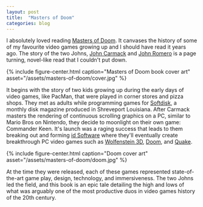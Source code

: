 ```yaml
---
layout: post
title:  "Masters of Doom"
categories: blog
---
```


I absolutely loved reading [Masters of Doom][amazon]. It canvases the history of some of my favourite video games growing up and I should have read it years ago. The story of the two Johns, [John Carmack][carmack] and [John Romero][romero] is a page turning, novel-like read that I couldn't put down.

{% include figure-center.html caption="Masters of Doom book cover art" asset="/assets/masters-of-doom/cover.jpg" %}

It begins with the story of two kids growing up during the early days of video games, like PacMan, that were played in corner stores and pizza shops. They met as adults while programming games for [Softdisk][softdisk], a monthly disk magazine produced in Shreveport Louisiana. After Carmack masters the rendering of continuous scrolling graphics on a PC, similar to Mario Bros on Nintendo, they decide to moonlight on their own game: Commander Keen. It's launch was a raging success that leads to them breaking out and forming [id Software][id] where they'll eventually create breakthrough PC video games such as [Wolfenstein 3D][wolf], [Doom][doom], and [Quake][quake]. 

{% include figure-center.html caption="Doom cover art" asset="/assets/masters-of-doom/doom.jpg" %}

At the time they were released, each of these games represented state-of-the-art game play, design, technology, and immersiveness. The two Johns led the field, and this book is an epic tale detailing the high and lows of what was arguably one of the most productive duos in video games history of the 20th century.


[amazon]: https://www.amazon.com/Masters-Doom-Created-Transformed-Culture/dp/0812972155
[carmack]: https://en.wikipedia.org/wiki/John_Carmack
[romero]: https://en.wikipedia.org/wiki/John_Romero
[softdisk]: https://en.wikipedia.org/wiki/Softdisk
[wolf]: https://en.wikipedia.org/wiki/Wolfenstein_3D
[doom]: https://en.wikipedia.org/wiki/Doom_(1993_video_game)
[quake]: https://en.wikipedia.org/wiki/Quake_(video_game)
[id]: https://en.wikipedia.org/wiki/Id_Software